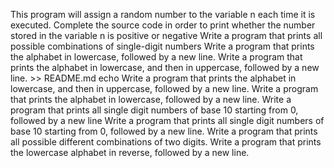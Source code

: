 This program will assign a random number to the variable n each time it is executed. Complete the source code in order to print whether the number stored in the variable n is positive or negative
Write a program that prints all possible combinations of single-digit numbers
Write a program that prints the alphabet in lowercase, followed by a new line.
Write a program that prints the alphabet in lowercase, and then in uppercase, followed by a new line. >> README.md
echo Write a program that prints the alphabet in lowercase, and then in uppercase, followed by a new line.
Write a program that prints the alphabet in lowercase, followed by a new line.
Write a program that prints all single digit numbers of base 10 starting from 0, followed by a new line
Write a program that prints all single digit numbers of base 10 starting from 0, followed by a new line.
Write a program that prints all possible different combinations of two digits.
Write a program that prints the lowercase alphabet in reverse, followed by a new line.

